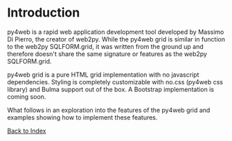# Introduction

py4web is a rapid web application development tool developed by Massimo Di Pierro, the creator of web2py.
While the py4web grid is similar in function to the web2py SQLFORM.grid, it was written from the ground up 
and therefore doesn't share the same signature or features as the web2py SQLFORM.grid.

py4web grid is a pure HTML grid implementation with no javascript dependencies. Styling
is completely customizable with no.css (py4web css library) and Bulma support out of
the box.  A Bootstrap implementation is coming soon.

What follows in an exploration into the features of the py4web grid and examples showing
how to implement these features.

[Back to Index](../README.md)